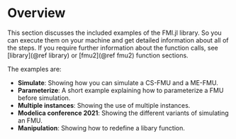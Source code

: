 # Overview

This section discusses the included examples of the FMI.jl library. So you can execute them on your machine and get detailed information about all of the steps. If you require further information about the function calls, see [library](@ref library) or [fmu2](@ref fmu2) function sections.

The examples are:

- __Simulate__: Showing how you can simulate a CS-FMU and a ME-FMU.
- __Parameterize__: A short example explaining how to parameterize a FMU before simulation.
- __Multiple instances__: Showing the use of multiple instances.
- __Modelica conference 2021__: Showing the different variants of simulating an FMU.
- __Manipulation__: Showing how to redefine a libary function.
